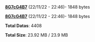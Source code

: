 [**8G7cG4B7**](/data/8G7cG4B7.txt) (22/11/22 - 22:46)- 1848 bytes

[**8G7cG4B7**](/data/8G7cG4B7.txt) (22/11/22 - 22:46)- 1848 bytes

**Total Datas**: 4408

**Total Size**: 23.92 MB / 23.9 MB